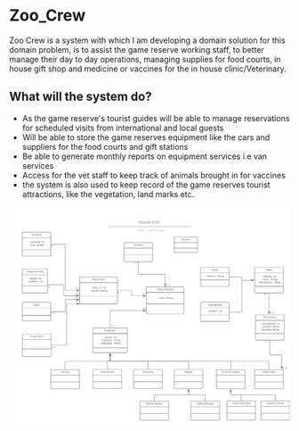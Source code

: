 # Zoo_Crew

Zoo Crew is a system with which I am developing a domain solution for this domain problem, is to assist the game reserve working staff, 
to better manage their day to day operations, managing supplies for food courts, in house gift shop and medicine or vaccines for the in house clinic/Veterinary. 

## What will the system do?

- As the game reserve's tourist guides will be able to manage reservations for scheduled visits from international and local guests
- Will be able to store the game reserves equipment like the cars and suppliers for the food courts and gift stations
- Be able to generate monthly reports on equipment services i.e van services
- Access for the vet staff to keep track of animals brought in for vaccines
- the system is also used to keep record of the game reserves tourist attractions, like the vegetation, land marks etc.


<img src="Game_reserve_ERD.png" />
